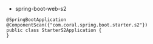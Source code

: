* spring-boot-web-s2

```
@SpringBootApplication
@ComponentScan({"com.coral.spring.boot.starter.s2"})
public class StarterS2Application {
}

```